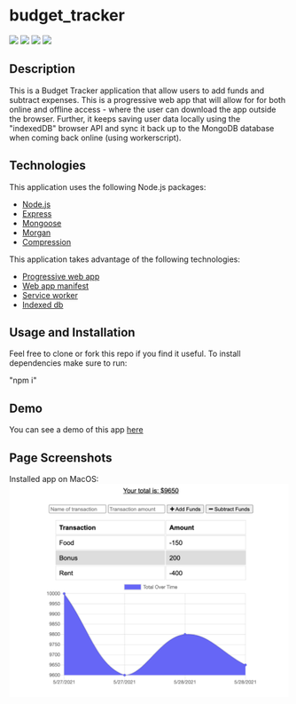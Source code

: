# budget_tracker

[![](https://img.shields.io/badge/javascript-79%25-yellow)]()
[![](https://img.shields.io/badge/html-15%25-blue)]()
[![](https://img.shields.io/badge/CSS-5%25-red)]()
[![](https://img.shields.io/badge/shell-1%25-red)]()

## Description

This is a Budget Tracker application that allow users to add funds and subtract expenses. This is a progressive web app that will allow for for both online and offline access - where the user can download the app outside the browser. Further, it keeps saving user data locally using the "indexedDB" browser API and sync it back up to the MongoDB database when coming back online (using workerscript).

## Technologies

This application uses the following Node.js packages:

- [Node.js](https://nodejs.org/en/)
- [Express](https://expressjs.com/)
- [Mongoose](https://www.npmjs.com/package/mongoose)
- [Morgan](https://www.npmjs.com/package/morgan)
- [Compression](https://www.npmjs.com/package/compression)

This application takes advantage of the following technologies:

- [Progressive web app](https://web.dev/progressive-web-apps/)
- [Web app manifest](https://web.dev/add-manifest/)
- [Service worker](https://developer.mozilla.org/en-US/docs/Web/API/Service_Worker_API)
- [Indexed db](https://developer.mozilla.org/en-US/docs/Web/API/IndexedDB_API)

## Usage and Installation

Feel free to clone or fork this repo if you find it useful. To install dependencies make sure to run:

"npm i"

## Demo

You can see a demo of this app [here](https://pwa-bdgt-tracker.herokuapp.com/)

## Page Screenshots

Installed app on MacOS:
![ReadMe_ScreenShot_MacOS](budgetAppPic.png)
